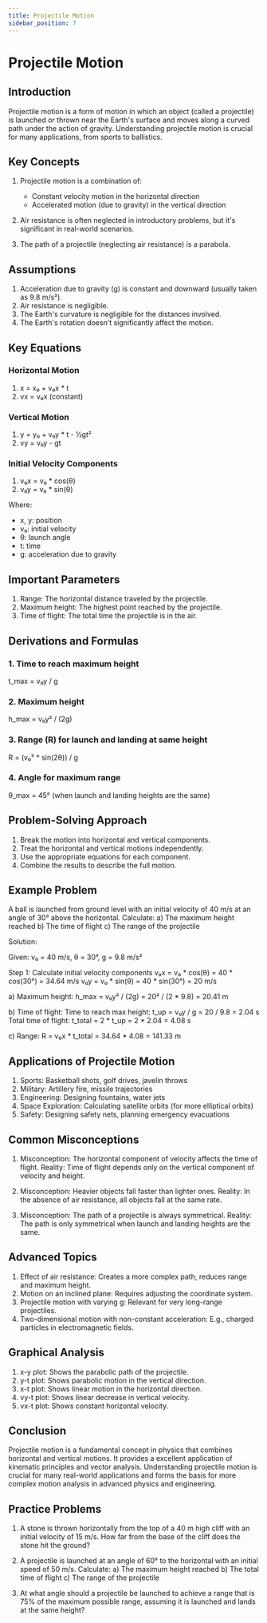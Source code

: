 ```yaml
---
title: Projectile Motion
sidebar_position: 7
---
```

# Projectile Motion

## Introduction

Projectile motion is a form of motion in which an object (called a projectile) is launched or thrown near the Earth's surface and moves along a curved path under the action of gravity. Understanding projectile motion is crucial for many applications, from sports to ballistics.

## Key Concepts

1. Projectile motion is a combination of:
    - Constant velocity motion in the horizontal direction
    - Accelerated motion (due to gravity) in the vertical direction

2. Air resistance is often neglected in introductory problems, but it's significant in real-world scenarios.

3. The path of a projectile (neglecting air resistance) is a parabola.

## Assumptions

1. Acceleration due to gravity (g) is constant and downward (usually taken as 9.8 m/s²).
2. Air resistance is negligible.
3. The Earth's curvature is negligible for the distances involved.
4. The Earth's rotation doesn't significantly affect the motion.

## Key Equations

### Horizontal Motion
1. x = x₀ + v₀x * t
2. vx = v₀x (constant)

### Vertical Motion
1. y = y₀ + v₀y * t - ½gt²
2. vy = v₀y - gt

### Initial Velocity Components
1. v₀x = v₀ * cos(θ)
2. v₀y = v₀ * sin(θ)

Where:
- x, y: position
- v₀: initial velocity
- θ: launch angle
- t: time
- g: acceleration due to gravity

## Important Parameters

1. Range: The horizontal distance traveled by the projectile.
2. Maximum height: The highest point reached by the projectile.
3. Time of flight: The total time the projectile is in the air.

## Derivations and Formulas

### 1. Time to reach maximum height
t_max = v₀y / g

### 2. Maximum height
h_max = v₀y² / (2g)

### 3. Range (R) for launch and landing at same height
R = (v₀² * sin(2θ)) / g

### 4. Angle for maximum range
θ_max = 45° (when launch and landing heights are the same)

## Problem-Solving Approach

1. Break the motion into horizontal and vertical components.
2. Treat the horizontal and vertical motions independently.
3. Use the appropriate equations for each component.
4. Combine the results to describe the full motion.

## Example Problem

A ball is launched from ground level with an initial velocity of 40 m/s at an angle of 30° above the horizontal. Calculate:
a) The maximum height reached
b) The time of flight
c) The range of the projectile

Solution:

Given: v₀ = 40 m/s, θ = 30°, g = 9.8 m/s²

Step 1: Calculate initial velocity components
v₀x = v₀ * cos(θ) = 40 * cos(30°) = 34.64 m/s
v₀y = v₀ * sin(θ) = 40 * sin(30°) = 20 m/s

a) Maximum height:
h_max = v₀y² / (2g) = 20² / (2 * 9.8) = 20.41 m

b) Time of flight:
Time to reach max height: t_up = v₀y / g = 20 / 9.8 = 2.04 s
Total time of flight: t_total = 2 * t_up = 2 * 2.04 = 4.08 s

c) Range:
R = v₀x * t_total = 34.64 * 4.08 = 141.33 m

## Applications of Projectile Motion

1. Sports: Basketball shots, golf drives, javelin throws
2. Military: Artillery fire, missile trajectories
3. Engineering: Designing fountains, water jets
4. Space Exploration: Calculating satellite orbits (for more elliptical orbits)
5. Safety: Designing safety nets, planning emergency evacuations

## Common Misconceptions

1. Misconception: The horizontal component of velocity affects the time of flight.
   Reality: Time of flight depends only on the vertical component of velocity and height.

2. Misconception: Heavier objects fall faster than lighter ones.
   Reality: In the absence of air resistance, all objects fall at the same rate.

3. Misconception: The path of a projectile is always symmetrical.
   Reality: The path is only symmetrical when launch and landing heights are the same.

## Advanced Topics

1. Effect of air resistance: Creates a more complex path, reduces range and maximum height.
2. Motion on an inclined plane: Requires adjusting the coordinate system.
3. Projectile motion with varying g: Relevant for very long-range projectiles.
4. Two-dimensional motion with non-constant acceleration: E.g., charged particles in electromagnetic fields.

## Graphical Analysis

1. x-y plot: Shows the parabolic path of the projectile.
2. y-t plot: Shows parabolic motion in the vertical direction.
3. x-t plot: Shows linear motion in the horizontal direction.
4. vy-t plot: Shows linear decrease in vertical velocity.
5. vx-t plot: Shows constant horizontal velocity.

## Conclusion

Projectile motion is a fundamental concept in physics that combines horizontal and vertical motions. It provides a excellent application of kinematic principles and vector analysis. Understanding projectile motion is crucial for many real-world applications and forms the basis for more complex motion analysis in advanced physics and engineering.

## Practice Problems

1. A stone is thrown horizontally from the top of a 40 m high cliff with an initial velocity of 15 m/s. How far from the base of the cliff does the stone hit the ground?

2. A projectile is launched at an angle of 60° to the horizontal with an initial speed of 50 m/s. Calculate:
   a) The maximum height reached
   b) The total time of flight
   c) The range of the projectile

3. At what angle should a projectile be launched to achieve a range that is 75% of the maximum possible range, assuming it is launched and lands at the same height?
